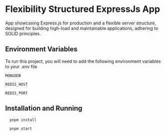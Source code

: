 # Flexibility Structured ExpressJs App

App showcasing Express.js for production and a flexible server structure, designed for building high-load and maintainable applications, adhering to SOLID principles.

## Environment Variables

To run this project, you will need to add the following environment variables to your .env file

`MONGODB`

`REDIS_HOST`

`REDIS_PORT`

## Installation and Running

```bash
  pnpm install
```

```bash
  pnpm start
```
